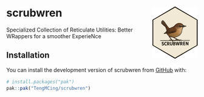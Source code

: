 
<!-- README.md is generated from README.Rmd. Please edit that file -->

# scrubwren <img src='man/figures/logo.png' align="right" height="138" />

<!-- badges: start -->
<!-- badges: end -->

Specialized Collection of Reticulate Utilities: Better WRappers for a
smoother ExperieNce

## Installation

You can install the development version of scrubwren from
[GitHub](https://github.com/) with:

``` r
# install.packages("pak")
pak::pak("TengMCing/scrubwren")
```
